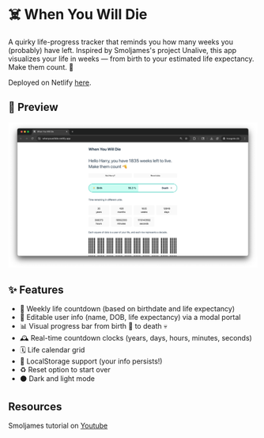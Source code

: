# ☠️ When You Will Die

A quirky life-progress tracker that reminds you how many weeks you (probably) have left. Inspired by Smoljames's project Unalive, this app visualizes your life in weeks — from birth to your estimated life expectancy. Make them count. 🫡

Deployed on Netlify [here](https://whenyouwilldie.netlify.app/).

## 📸 Preview

![Preview Screenshot](/src/assets/unalive-preview.png)

## ✨ Features

- 📅 Weekly life countdown (based on birthdate and life expectancy)
- 🧠 Editable user info (name, DOB, life expectancy) via a modal portal
- 📊 Visual progress bar from birth 🐣 to death 💀
- 🕰️ Real-time countdown clocks (years, days, hours, minutes, seconds)
- 🗓️ Life calendar grid
- 💾 LocalStorage support (your info persists!)
- ♻️ Reset option to start over
- ⚫️ Dark and light mode

## Resources

Smoljames tutorial on [Youtube](https://www.youtube.com/watch?v=U5ETOo6R5vM&ab_channel=Smoljames)
